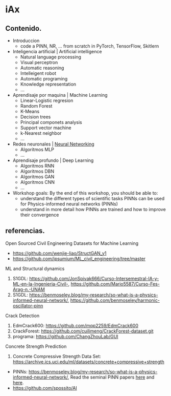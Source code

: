 # iAx
## Contenido.
- Introduccion
    - code a PINN, NR, ... from scratch in PyTorch, TensorFlow, Skitlern
- Inteligencia artificial | Artificial intelligence
    - Natural language processing
    - Visual perceptron
    - Automatic reasoning
    - Intelleigent robot
    - Automatic programing
    - Knowledge representation
    - ...
- Aprendisaje por maquina | Machine Learning 
    - Linear-Logistic regresion
    - Random Forest
    - K-Means
    - Decision trees
    - Principal componets analysis
    - Support vector machine
    - k-Nearest neighbor
    - ...
- Redes neuronales | [Neural Networking](https://sistemascomputacionaleseducacion.blogspot.com/2020/12/redes-neuronales.html)
    - Algoritmos MLP
    - ...
- Aprendisaje profundo | Deep Learning
    - Algoritmos RNN
    - Algoritmos DBN
    - Algoritmos GAN
    - Algoritmos CNN
    - ...
- Workshop goals: By the end of this workshop, you should be able to:
    - understand the different types of scientific tasks PINNs can be used for Physics-informed neural networks (PINNs)
    - understand in more detail how PINNs are trained and how to improve their convergence

## referencias.
Open Sourced Civil Engineering Datasets for Machine Learning  

- https://github.com/wenjie-liao/StructGAN_v1
- https://github.com/ipsumium/ML_civil_engineering/tree/master

ML and Structural dynamics
1. S1GDL: https://github.com/JonSpivak666/Curso-Intersemestral-IA-y-ML-en-la-Ingenieria-Civil-, https://github.com/Mario5587/Curso-Fes-Arag-n.-UNAM
2. S1GDL: https://benmoseley.blog/my-research/so-what-is-a-physics-informed-neural-network/, https://github.com/benmoseley/harmonic-oscillator-pinn

Crack Detection  
1. EdmCrack600: https://github.com/mqp2259/EdmCrack600
2. CrackForest: https://github.com/cuilimeng/CrackForest-dataset.git 
3. programa: https://github.com/ChangZhouLab/GUI

Concrete Strength Prediction  
1. Concrete Compressive Strength Data Set: https://archive.ics.uci.edu/ml/datasets/concrete+compressive+strength

- PINNs: https://benmoseley.blog/my-research/so-what-is-a-physics-informed-neural-network/, Read the seminal PINN papers [here](https://ieeexplore.ieee.org/document/712178) and [here](https://www.sciencedirect.com/science/article/pii/S0021999118307125).
- https://github.com/spossito/AI
